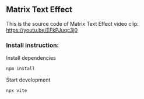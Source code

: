 ## Matrix Text Effect

This is the source code of Matrix Text Effect video clip: https://youtu.be/EFkPJuqc3j0


### Install instruction:

Install dependencies

```sh
npm install
```

Start development

```sh
npx vite
```
